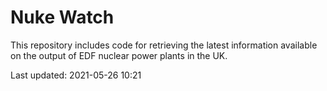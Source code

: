 # Nuke Watch

This repository includes code for retrieving the latest information available on the output of EDF nuclear power plants in the UK.

Last updated: 2021-05-26 10:21